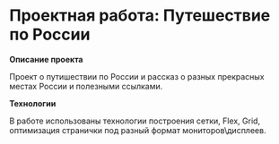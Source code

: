 # Проектная работа: Путешествие по России


**Описание проекта**

Проект о путишествии по России и рассказ о разных прекрасных местах России и полезными ссылками.

**Технологии**

В работе использованы технологии построения сетки, Flex, Grid, оптимизация странички под разный формат мониторов\дисплеев.


